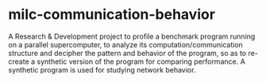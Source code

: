 # milc-communication-behavior
A Research & Development project to profile a benchmark program running on a parallel supercomputer, to analyze its computation/communication structure and decipher the pattern and behavior of the program, so as to re-create a synthetic version of the program for comparing performance. A synthetic program is used for studying network behavior.
